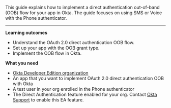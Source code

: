 <ApiLifecycle access="ea" />
<ApiLifecycle access="ie" />

This guide explains how to implement a direct authentication out-of-band (OOB) flow for your app in Okta. The guide focuses on using SMS or Voice with the Phone authenticator.

---

**Learning outcomes**

* Understand the OAuth 2.0 direct authentication OOB flow.
* Set up your app with the OOB grant type.
* Implement the OOB flow in Okta.

**What you need**

* [Okta Developer Edition organization](https://developer.okta.com/signup)
* An app that you want to implement OAuth 2.0 direct authentication OOB with Okta
* A test user in your org enrolled in the Phone authenticator
* The Direct Authentication feature enabled for your org. Contact [Okta Support](mailto:support@okta.com) to enable this EA feature.

<ApiAmProdWarning />
